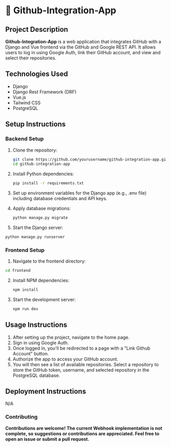 # 🚀 Github-Integration-App

## Project Description

**Github-Integration-App** is a web application that integrates GitHub with a Django and Vue frontend via the GitHub and Google REST API. It allows users to log in using Google Auth, link their GitHub account, and view and select their repositories.

## Technologies Used

- Django
- Django Rest Framework (DRF)
- Vue.js
- Tailwind CSS
- PostgreSQL

## Setup Instructions

### Backend Setup

1. Clone the repository:
   ```bash
   git clone https://github.com/yourusername/github-integration-app.git
   cd github-integration-app

2. Install Python dependencies:
   ```bash
   pip install -r requirements.txt

 3. Set up environment variables for the Django app (e.g., .env file) including database credentials and API keys.

4. Apply database migrations:
    ```bash
    python manage.py migrate

5. Start the Django server:
  ```bash
python manage.py runserver
```

### Frontend Setup

1. Navigate to the frontend directory:
  ```bash
cd frontend
```
2. Install NPM dependencies:
   ```bash
   npm install
   ```

3. Start the development server:
   ```bash
   npm run dev
   ```


## Usage Instructions

1. After setting up the project, navigate to the home page.
2. Sign in using Google Auth.
3. Once logged in, you'll be redirected to a page with a "Link Github Account" button.
4. Authorize the app to access your GitHub account.
5. You will then see a list of available repositories. Select a repository to store the GitHub token, username, and selected repository in the PostgreSQL database.

## Deployment Instructions
N/A
### Contributing
**Contributions are welcome! The current Webhook implementation is not complete, so suggestions or contributions are appreciated. Feel free to open an issue or submit a pull request.**

